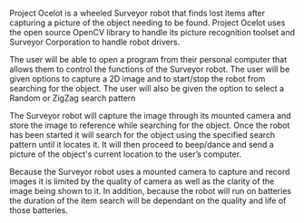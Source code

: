 Project Ocelot is a wheeled Surveyor robot that finds lost items after capturing a picture of the object needing to be found.  Project Ocelot uses the open source OpenCV library to handle its picture recognition toolset and Surveyor Corporation to handle robot drivers.

The user will be able to open a program from their personal computer that allows them to control the functions of the Surveyor robot.  The user will be given options to capture a 2D image and to start/stop the robot from searching for the object.  The user will also be given the option to select a Random or ZigZag search pattern

The Surveyor robot will capture the image through its mounted camera and store the image to reference while searching for the object.  Once the robot has been started it will search for the object using the specified search pattern until it locates it.  It will then proceed to beep/dance and send a picture of the object's current location to the user’s computer.

Because the Surveyor robot uses a mounted camera to capture and record images it is limited by the quality of camera as well as the clarity of the image being shown to it.  In addition, because the robot will run on batteries the duration of the item search will be dependant on the quality and life of those batteries.
